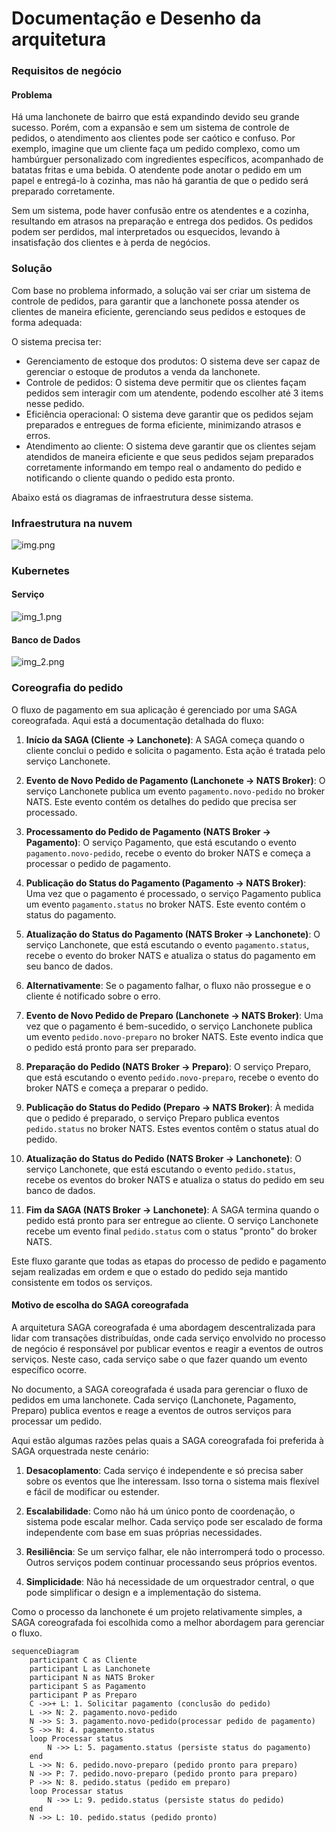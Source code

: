 # Documentação e Desenho da arquitetura

### Requisitos de negócio

#### Problema

Há uma lanchonete de bairro que está expandindo devido seu grande sucesso. Porém, com a expansão e sem um sistema de
controle de pedidos, o atendimento aos clientes pode ser caótico e confuso. Por exemplo, imagine que um cliente faça um
pedido complexo, como um hambúrguer personalizado com ingredientes específicos, acompanhado de batatas fritas e uma
bebida. O atendente pode anotar o pedido em um papel e entregá-lo à cozinha, mas não há garantia de que o pedido será
preparado corretamente.

Sem um sistema, pode haver confusão entre os atendentes e a cozinha, resultando em atrasos na preparação e entrega dos
pedidos. Os pedidos podem ser perdidos, mal interpretados ou esquecidos, levando à insatisfação dos clientes e à perda
de negócios.

### Solução

Com base no problema informado, a solução vai ser criar um sistema de controle de pedidos, para garantir que a
lanchonete possa atender os clientes de maneira eficiente, gerenciando seus pedidos e estoques de forma adequada:

O sistema precisa ter:

- Gerenciamento de estoque dos produtos: O sistema deve ser capaz de gerenciar o estoque de produtos a venda da
  lanchonete.
- Controle de pedidos: O sistema deve permitir que os clientes façam pedidos sem interagir com um atendente, podendo
  escolher até 3 items nesse pedido.
- Eficiência operacional: O sistema deve garantir que os pedidos sejam preparados e entregues de forma eficiente,
  minimizando atrasos e erros.
- Atendimento ao cliente: O sistema deve garantir que os clientes sejam atendidos de maneira eficiente e que seus
  pedidos sejam preparados corretamente informando em tempo real o andamento do pedido e notificando o cliente quando o
  pedido esta pronto.

Abaixo está os diagramas de infraestrutura desse sistema.

### Infraestrutura na nuvem

![img.png](aws-infra-diagram.png)

### Kubernetes

#### Serviço

![img_1.png](k8s-service.png)

#### Banco de Dados

![img_2.png](k8s-database.png)

### Coreografia do pedido

O fluxo de pagamento em sua aplicação é gerenciado por uma SAGA coreografada. Aqui está a documentação detalhada do fluxo:

1. **Início da SAGA (Cliente -> Lanchonete)**: A SAGA começa quando o cliente conclui o pedido e solicita o pagamento. Esta ação é tratada pelo serviço Lanchonete.

2. **Evento de Novo Pedido de Pagamento (Lanchonete -> NATS Broker)**: O serviço Lanchonete publica um evento `pagamento.novo-pedido` no broker NATS. Este evento contém os detalhes do pedido que precisa ser processado.

3. **Processamento do Pedido de Pagamento (NATS Broker -> Pagamento)**: O serviço Pagamento, que está escutando o evento `pagamento.novo-pedido`, recebe o evento do broker NATS e começa a processar o pedido de pagamento.

4. **Publicação do Status do Pagamento (Pagamento -> NATS Broker)**: Uma vez que o pagamento é processado, o serviço Pagamento publica um evento `pagamento.status` no broker NATS. Este evento contém o status do pagamento.

5. **Atualização do Status do Pagamento (NATS Broker -> Lanchonete)**: O serviço Lanchonete, que está escutando o evento `pagamento.status`, recebe o evento do broker NATS e atualiza o status do pagamento em seu banco de dados.

6. **Alternativamente**: Se o pagamento falhar, o fluxo não prossegue e o cliente é notificado sobre o erro.

7. **Evento de Novo Pedido de Preparo (Lanchonete -> NATS Broker)**: Uma vez que o pagamento é bem-sucedido, o serviço Lanchonete publica um evento `pedido.novo-preparo` no broker NATS. Este evento indica que o pedido está pronto para ser preparado.

8. **Preparação do Pedido (NATS Broker -> Preparo)**: O serviço Preparo, que está escutando o evento `pedido.novo-preparo`, recebe o evento do broker NATS e começa a preparar o pedido.

9. **Publicação do Status do Pedido (Preparo -> NATS Broker)**: À medida que o pedido é preparado, o serviço Preparo publica eventos `pedido.status` no broker NATS. Estes eventos contêm o status atual do pedido.

10. **Atualização do Status do Pedido (NATS Broker -> Lanchonete)**: O serviço Lanchonete, que está escutando o evento `pedido.status`, recebe os eventos do broker NATS e atualiza o status do pedido em seu banco de dados.

11. **Fim da SAGA (NATS Broker -> Lanchonete)**: A SAGA termina quando o pedido está pronto para ser entregue ao cliente. O serviço Lanchonete recebe um evento final `pedido.status` com o status "pronto" do broker NATS.

Este fluxo garante que todas as etapas do processo de pedido e pagamento sejam realizadas em ordem e que o estado do pedido seja mantido consistente em todos os serviços.

#### Motivo de escolha do SAGA coreografada

A arquitetura SAGA coreografada é uma abordagem descentralizada para lidar com transações distribuídas, onde cada serviço envolvido no processo de negócio é responsável por publicar eventos e reagir a eventos de outros serviços. Neste caso, cada serviço sabe o que fazer quando um evento específico ocorre.

No documento, a SAGA coreografada é usada para gerenciar o fluxo de pedidos em uma lanchonete. Cada serviço (Lanchonete, Pagamento, Preparo) publica eventos e reage a eventos de outros serviços para processar um pedido.

Aqui estão algumas razões pelas quais a SAGA coreografada foi preferida à SAGA orquestrada neste cenário:

1. **Desacoplamento**: Cada serviço é independente e só precisa saber sobre os eventos que lhe interessam. Isso torna o sistema mais flexível e fácil de modificar ou estender.

2. **Escalabilidade**: Como não há um único ponto de coordenação, o sistema pode escalar melhor. Cada serviço pode ser escalado de forma independente com base em suas próprias necessidades.

3. **Resiliência**: Se um serviço falhar, ele não interromperá todo o processo. Outros serviços podem continuar processando seus próprios eventos.

4. **Simplicidade**: Não há necessidade de um orquestrador central, o que pode simplificar o design e a implementação do sistema.

Como o processo da lanchonete é um projeto relativamente simples, a SAGA coreografada foi escolhida como a melhor abordagem para gerenciar o fluxo.

```mermaid
sequenceDiagram
    participant C as Cliente
    participant L as Lanchonete
    participant N as NATS Broker
    participant S as Pagamento
    participant P as Preparo
    C ->>+ L: 1. Solicitar pagamento (conclusão do pedido)
    L ->> N: 2. pagamento.novo-pedido
    N ->> S: 3. pagamento.novo-pedido(processar pedido de pagamento)
    S ->> N: 4. pagamento.status
    loop Processar status
        N ->> L: 5. pagamento.status (persiste status do pagamento)
    end
    L ->> N: 6. pedido.novo-preparo (pedido pronto para preparo)
    N ->> P: 7. pedido.novo-preparo (pedido pronto para preparo)
    P ->> N: 8. pedido.status (pedido em preparo)
    loop Processar status
        N ->> L: 9. pedido.status (persiste status do pedido)
    end
    N ->> L: 10. pedido.status (pedido pronto)
```
